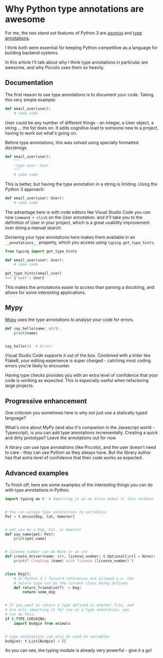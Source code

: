 # Why Python type annotations are awesome

For me, the two stand out features of Python 3 are [asyncio](https://docs.python.org/3/library/asyncio.html) and [type annotations](https://docs.python.org/3/library/typing.html).

I think both were essential for keeping Python competitive as a language for building backend systems.

In this article I'll talk about why I think type annotations in particular are awesome, and why Piccolo uses them so heavily.

## Documentation

The first reason to use type annotations is to document your code. Taking this very simple example:

```python
def email_user(user):
    # some code
```

User could be any number of different things - an integer, a User object, a string ... the list does on. It adds cognitive load to someone new to a project, having to work out what's going on.

Before type annotations, this was solved using specially formatted docstrings.

```python
def email_user(user):
    """
    :type user: User
    """
    # some code
```

This is better, but having the type annotation in a string is limiting. Using the Python 3 approach:

```python
def email_user(user: User):
    # some code
```

The advantage here is with code editors like Visual Studio Code you can now `Command + click` on the User annotation. and it'll take you to the definition of User in your project, which is a great usability improvement over doing a manual search.

Declaring your type annotations here makes them available in an `__annotations__` property, which you access using `typing.get_type_hints`.

```python
from typing import get_type_hints

def email_user(user: User):
    # some code

get_type_hints(email_user)
>>> {'user': User}
```

This makes the annotations easier to access than parsing a docstring, and allows for some interesting applications.

## Mypy

[Mypy](http://mypy-lang.org/) uses the type annotations to analyse your code for errors.

```python
def say_hello(name: str):
    print(name)


say_hello(1)  # Error!
```

Visual Studio Code supports it out of the box. Combined with a linter like Flake8, your editing experience is super charged - catching most coding errors you're likely to encounter.

Having type checks provides you with an extra level of confidence that your code is working as expected. This is especially useful when refactoring large projects.

## Progressive enhancement

One criticism you sometimes here is why not just use a statically typed language?

What's nice about MyPy (and also it's companion in the Javascript world - Typescript), is you can add type annotations incrementally. Creating a quick and dirty prototype? Leave the annotations out for now.

A library can use type annotations (like Piccolo), and the user doesn't need to care - they can use Python as they always have. But the library author has that extra level of confidence that their code works as expected.

## Advanced examples

To finish off, here are some examples of the interesting things you can do with type annotations in Python.

```python
import typing as t  # Importing it as an alias makes it less verbose


# You can assign type annotations to variables:
Pet = t.Union[Dog, Cat, Hamster]


# pet can be a Dog, Cat, or Hamster
def say_name(pet: Pet):
    print(pet.name)


# license_number can be None or an int
def create_driver(name: str, license_number: t.Optional[int] = None):
    print(f'Creating {name} with license {license_number}')


class Dog():
    # In Python 3.7 forward references are allowed i.e. the
    # return type can be the current class being defined.
    def return_friend(self) -> Dog:
        return some_dog


# If you want to return a type defined in another file, and
# are only importing it for use as a type annotation, you
# can do this:
if t.TYPE_CHECKING:
    import Budgie from animals


# type annotations can also be used on variables
budgies: t.List[Budgie] = []

```

As you can see, the typing module is already very powerful - give it a go!
